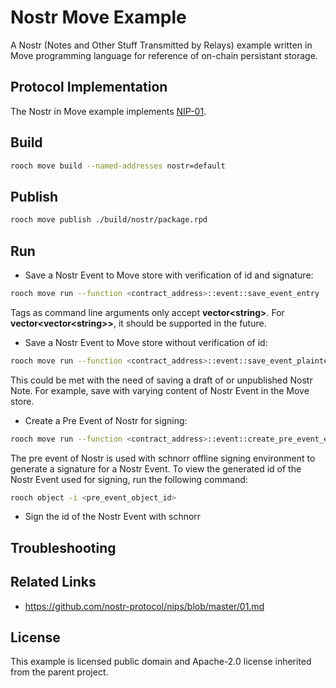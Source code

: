 # Nostr Move Example

A Nostr (Notes and Other Stuff Transmitted by Relays) example written in Move programming language for reference of on-chain persistant storage.

## Protocol Implementation

The Nostr in Move example implements [NIP-01](https://github.com/nostr-protocol/nips/blob/master/01.md).

## Build

```zsh
rooch move build --named-addresses nostr=default
```

## Publish

```zsh
rooch move publish ./build/nostr/package.rpd
```

## Run

- Save a Nostr Event to Move store with verification of id and signature:
```zsh
rooch move run --function <contract_address>::event::save_event_entry --args "string:<public_key>" --args "u64:<created_at>" --args "u16:<kind>" --args "vector<string>:<tags>" --args 'string:<content>' --args "string:<signature>"
```
Tags as command line arguments only accept **vector\<string\>**. For **vector\<vector\<string\>\>**, it should be supported in the future.
- Save a Nostr Event to Move store without verification of id:
```zsh
rooch move run --function <contract_address>::event::save_event_plaintext_entry --args "string:<id>" --args "string:<public_key>" --args "u64:<created_at>" --args "u16:<kind>" --args "vector<string>:<tags>" --args 'string:<content>' --args "string:<signature>"
```
This could be met with the need of saving a draft of or unpublished Nostr Note. For example, save with varying content of Nostr Event in the Move store.
- Create a Pre Event of Nostr for signing:
```zsh
rooch move run --function <contract_address>::event::create_pre_event_entry --args "string:<public_key>" --args "u16:<kind>" --args "vector<string>:<tags>" --args 'string:<content>'
```
The pre event of Nostr is used with schnorr offline signing environment to generate a signature for a Nostr Event. To view the generated id of the Nostr Event used for signing, run the following command:
```zsh
rooch object -i <pre_event_object_id>
```
- Sign the id of the Nostr Event with schnorr



## Troubleshooting



## Related Links

- https://github.com/nostr-protocol/nips/blob/master/01.md

## License

This example is licensed public domain and Apache-2.0 license inherited from the parent project.
